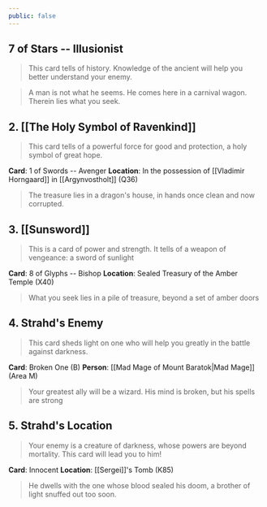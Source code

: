 ```yaml
---
public: false
---
```


## 7 of Stars -- Illusionist
>This card tells of history. Knowledge of the ancient will help you better understand your enemy.

>A man is not what he seems. He comes here in a carnival wagon. Therein lies what you seek.

## 2. [[The Holy Symbol of Ravenkind]]
>This card tells of a powerful force for good and protection, a holy symbol of great hope.

**Card**: 1 of Swords -- Avenger
**Location**: In the possession of [[Vladimir Horngaard]] in [[Argynvostholt]] (Q36)

>The treasure lies in a dragon's house, in hands once clean and now corrupted.

## 3. [[Sunsword]]
>This is a card of power and strength. It tells of a weapon of vengeance: a sword of sunlight

**Card**: 8 of Glyphs -- Bishop
**Location**: Sealed Treasury of the Amber Temple (X40)

>What you seek lies in a pile of treasure, beyond a set of amber doors

## 4. Strahd's Enemy
>This card sheds light on one who will help you greatly in the battle against darkness.

**Card**: Broken One (B)
**Person**: [[Mad Mage of Mount Baratok|Mad Mage]] (Area M)

>Your greatest ally will be a wizard. His mind is broken, but his spells are strong

## 5. Strahd's Location
>Your enemy is a creature of darkness, whose powers are beyond mortality. This card will lead you to him!

**Card**: Innocent
**Location**: [[Sergei]]'s Tomb (K85)

>He dwells with the one whose blood sealed his doom, a brother of light snuffed out too soon.
